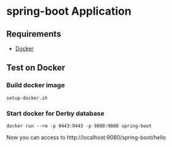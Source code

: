 # spring-boot Application

## Requirements

- [Docker](https://www.docker.com/)

## Test on Docker

### Build docker image

```
setup-docker.sh
```

### Start docker for Derby database
```
docker run --rm -p 9443:9443 -p 9080:9080 spring-boot
```
Now you can access to http://localhost:9080/spring-boot/hello
